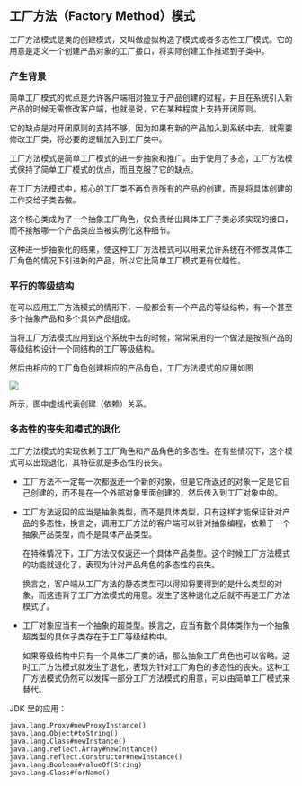 ## 工厂方法（Factory Method）模式 ##

工厂方法模式是类的创建模式，又叫做虚拟构造子模式或者多态性工厂模式。它的用意是定义一个创建产品对象的工厂接口，将实际创建工作推迟到子类中。


### 产生背景

简单工厂模式的优点是允许客户端相对独立于产品创建的过程，并且在系统引入新产品的时候无需修改客户端，也就是说，它在某种程度上支持开闭原则。

它的缺点是对开闭原则的支持不够，因为如果有新的产品加入到系统中去，就需要修改工厂类，将必要的逻辑加入到工厂类中。

工厂方法模式是简单工厂模式的进一步抽象和推广。由于使用了多态，工厂方法模式保持了简单工厂模式的优点，而且克服了它的缺点。

在工厂方法模式中，核心的工厂类不再负责所有的产品的创建，而是将具体创建的工作交给子类去做。

这个核心类成为了一个抽象工厂角色，仅负责给出具体工厂子类必须实现的接口，而不接触哪一个产品类应当被实例化这种细节。

这种进一步抽象化的结果，使这种工厂方法模式可以用来允许系统在不修改具体工厂角色的情况下引进新的产品，所以它比简单工厂模式更有优越性。


### 平行的等级结构

在可以应用工厂方法模式的情形下，一般都会有一个产品的等级结构，有一个甚至多个抽象产品和多个具体产品组成。

当将工厂方法模式应用到这个系统中去的时候，常常采用的一个做法是按照产品的等级结构设计一个同结构的工厂等级结构。

然后由相应的工厂角色创建相应的产品角色，工厂方法模式的应用如图 

![](http://imgsrc.baidu.com/forum/w%3D580/sign=5ba82a11cf95d143da76e42b43f08296/f82bedc8a786c9176631942bce3d70cf3ac757d7.jpg)

 所示，图中虚线代表创建（依赖）关系。


### 多态性的丧失和模式的退化

工厂方法模式的实现依赖于工厂角色和产品角色的多态性。在有些情况下，这个模式可以出现退化，其特征就是多态性的丧失。

* 工厂方法不一定每一次都返还一个新的对象，但是它所返还的对象一定是它自己创建的，而不是在一个外部对象里面创建的，然后传入到工厂对象中的。

* 工厂方法返回的应当是抽象类型，而不是具体类型，只有这样才能保证针对产品的多态性，换言之，调用工厂方法的客户端可以针对抽象编程，依赖于一个抽象产品类型，而不是具体产品类型。

	在特殊情况下，工厂方法仅仅返还一个具体产品类型。这个时候工厂方法模式的功能就退化了，表现为针对产品角色的多态性的丧失。

	换言之，客户端从工厂方法的静态类型可以得知将要得到的是什么类型的对象，而这违背了工厂方法模式的用意。发生了这种退化之后就不再是工厂方法模式了。

* 工厂对象应当有一个抽象的超类型。换言之，应当有数个具体类作为一个抽象超类型的具体子类存在于工厂等级结构中。

	如果等级结构中只有一个具体工厂类的话，那么抽象工厂角色也可以省略。这时工厂方法模式就发生了退化，表现为针对工厂角色的多态性的丧失。这种工厂方法模式仍然可以发挥一部分工厂方法模式的用意，可以由简单工厂模式来替代。


JDK 里的应用：

	java.lang.Proxy#newProxyInstance()
	java.lang.Object#toString()
	java.lang.Class#newInstance()
	java.lang.reflect.Array#newInstance()
	java.lang.reflect.Constructor#newInstance()
	java.lang.Boolean#valueOf(String)
	java.lang.Class#forName()
